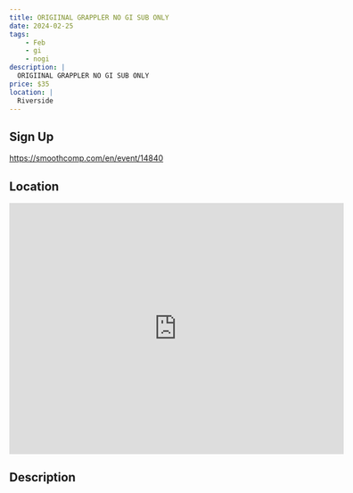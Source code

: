 ```yaml
---
title: ORIGIINAL GRAPPLER NO GI SUB ONLY
date: 2024-02-25
tags:
    - Feb
    - gi 
    - nogi 
description: |
  ORIGIINAL GRAPPLER NO GI SUB ONLY
price: $35
location: |
  Riverside
---
```

## Sign Up
https://smoothcomp.com/en/event/14840

## Location
<iframe src="https://www.google.com/maps/embed?pb=!1m18!1m12!1m3!1d12345.6789!2d-117.3970487!3d33.9530987!2m3!1f0!2f0!3f0!3m2!1i1024!2i768!4f13.1!3m3!1m2!1s0x0%3A0x0!2z33.9530987!5e0!3m2!1sen!2sus!4v1234567890" width="600" height="450" style="border:0;" allowfullscreen="" loading="lazy"></iframe>

## Description
